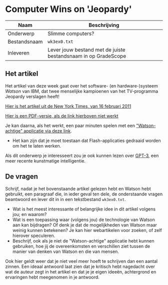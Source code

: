 # Computer Wins on 'Jeopardy'

| Naam         | Beschrijving                                                   |
|--------------|----------------------------------------------------------------|
| Onderwerp    | Slimme computers?                                              |
| Bestandsnaam | `wk3ex0.txt`                                                   |
| Inleveren    | Lever jouw bestand met de juiste bestandsnaam in op GradeScope |

## Het artikel

Het artikel van deze week gaat over het software- (en hardware-)systeem *Watson* van IBM, dat twee menselijke kampioenen van het TV-programma Jeopardy verslagen heeft!

[Hier is het artikel uit de New York Times, van 16 februari 2011](http://www.nytimes.com/2011/02/17/science/17jeopardy-watson.html?_r=1&scp=12&sq=computer%20science&st=cse)

[Hier is een PDF-versie, als de link hierboven niet werkt](https://github.com/hanze-hbo-ict/programmeren/raw/master/readings/assets/watson.pdf)

Je kan daarna, als het werkt, een paar minuten spelen met een ["Watson-achtige" applicatie via deze link](http://www.nytimes.com/interactive/2010/06/16/magazine/watson-trivia-game.html?ref=science).

* Het kan zijn dat je moet toestaan dat Flash-applicaties gedraaid worden om het te laten werken.

Als dit onderwerp je interesseert zou je ook kunnen lezen over [GPT-3](https://www.theverge.com/21346343/gpt-3-explainer-openai-examples-errors-agi-potential), een meer recente kunstmatige intelligentie.

## De vragen

Schrijf, nadat je het bovenstaande artikel gelezen hebt en Watson hebt gebruikt, een paragraaf die, in ieder geval ten dele, de onderstaande vragen beantwoord en lever dit in in een tekstbestand `wk3ex0.txt`.

* Wat is het meest interessante of belangrijke idee in dit artikel volgens jou; en waarom?
* Wat is een toepassing waar (volgens jou) de technologie van Watson aan kan bijdragen? Of denk je dat de mogelijkheden van Watson maar weinig kunnen betekenen? Je kan hier webartikelen voor zoeken, of zelf hierover speculeren.
* Beschrijf, ook als je niet de "Watson-achtige" applicatie hebt kunnen gebruiken, hoe jij de overeenkomsten en verschillen ziet tussen de manier van denken van Watson en die van mensen.

Ook hier geldt weer dat je niet veel meer hoeft te schrijven dan een aantal zinnen. Een ideaal antwoord laat zien dat je kritisch hebt nagedacht over wat de auteur zegt in het artikel en dat je je eigen ideeën, achtergrond en ervaringen hebt meegenomen in je antwoord.
